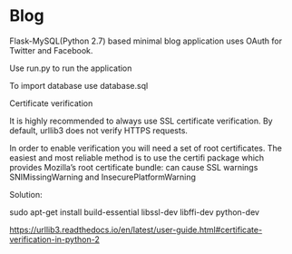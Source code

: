 # Blog

Flask-MySQL(Python 2.7) based minimal blog application uses OAuth for Twitter and Facebook.

Use run.py to run the application

To import database use database.sql

Certificate verification

It is highly recommended to always use SSL certificate verification. By default, urllib3 does not verify HTTPS requests.

In order to enable verification you will need a set of root certificates. The easiest and most reliable method is to use the certifi package which provides Mozilla’s root certificate bundle: can cause SSL warnings SNIMissingWarning and InsecurePlatformWarning

Solution: 

sudo apt-get install build-essential libssl-dev libffi-dev python-dev 

https://urllib3.readthedocs.io/en/latest/user-guide.html#certificate-verification-in-python-2


